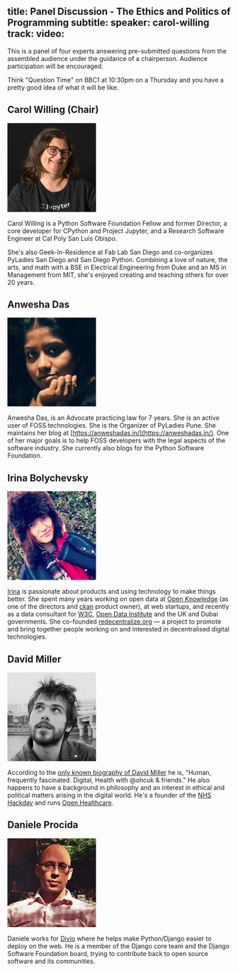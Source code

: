 title: Panel Discussion - The Ethics and Politics of Programming
subtitle: 
speaker: carol-willing
track: 
video:
---
This is a panel of four experts answering pre-submitted questions from the assembled audience under the guidance of a chairperson. Audience participation will be encouraged.

Think "Question Time" on BBC1 at 10:30pm on a Thursday and you have a pretty good idea of what it will be like.

## Carol Willing (Chair)

<img class="avatar" src="/static/img/panel-portraits/carol.jpg" alt="Carol Willing" />

Carol Willing is a Python Software Foundation Fellow and former Director, a
core developer for CPython and Project Jupyter, and a Research Software
Engineer at Cal Poly San Luis Obispo. 

She's also Geek-In-Residence at Fab Lab San Diego and co-organizes PyLadies San
Diego and San Diego Python. Combining a love of nature, the arts, and math with
a BSE in Electrical Engineering from Duke and an MS in Management from MIT,
she's enjoyed creating and teaching others for over 20 years. 

## Anwesha Das

<img class="avatar" src="/static/img/panel-portraits/anwesha.jpg" alt="Anwesha Das" />

Anwesha Das, is an Advocate practicing law for 7 years. She is an active
user of FOSS technologies. She is the Organizer of PyLadies Pune. She
maintains her blog at [https://anweshadas.in/](https://anweshadas.in/). One of
her major goals is to help FOSS developers with the legal aspects of the
software industry. She currently also blogs for the Python Software Foundation.

## Irina Bolychevsky

<img class="avatar" src="/static/img/panel-portraits/ira.jpg" alt="Irina Bolychevsky" />

[Irina](https://twitter.com/shevski) is passionate about products and using
technology to make things better. She spent many years working on open data at
[Open Knowledge](https://okfn.org/) (as one of the directors and
[ckan](https://ckan.org) product owner), at web startups, and recently as a
data consultant for [W3C](https://www.w3.org/),
[Open Data Institute](https://theodi.org/) and the UK and Dubai governments.
She co-founded [redecentralize.org](http://redecentralize.org/) — a project to
promote and bring together people working on and interested in decentralised
digital technologies.

## David Miller

<img class="avatar" src="/static/img/panel-portraits/david.jpg" alt="David Miller" />

According to the [only known biography of David Miller](https://twitter.com/thatdavidmiller) he is, "Human, frequently
fascinated. Digital, Health with @ohcuk & friends." He also happens to have a
background in philosophy and an interest in ethical and political matters
arising in the digital world. He's a founder of the [NHS Hackday](http://nhshackday.com/)
and runs [Open Healthcare](http://openhealthcare.org.uk/).

## Daniele Procida 

<img class="avatar" src="/static/img/panel-portraits/daniele.jpg" alt="Daniele Procida" />

Daniele works for [Divio](https://divio.com) where he helps make Python/Django
easier to deploy on the web. He is a member of the Django core team and the
Django Software Foundation board, trying to contribute back to open source
software and its communities.
